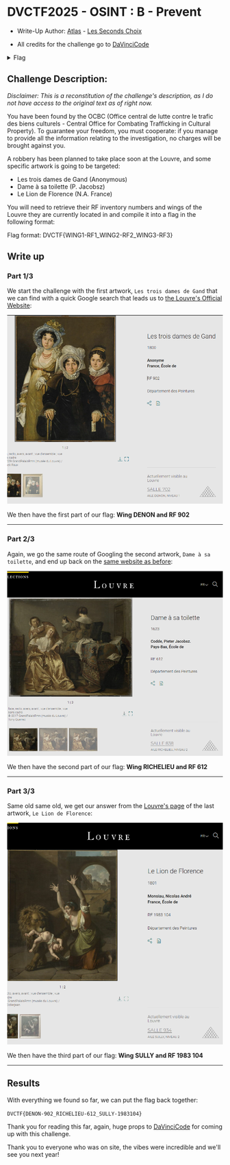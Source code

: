 # DVCTF2025 - OSINT : B - Prevent 

- Write-Up Author:  [Atlas](https://github.com/Atlas002) - [Les Seconds Choix](https://dvc.tf/teams/34)

- All credits for the challenge go to [DaVinciCode](https://www.linkedin.com/company/davincicode/posts/?feedView=all)

<details>
<summary>Flag</summary>
DVCTF{DENON-902_RICHELIEU-612_SULLY-1983104} 
</details>

## Challenge Description:

*Disclaimer: This is a reconstitution of the challenge's description, as I do not have access to the original text as of right now.*

You have been found by the OCBC (Office central de lutte contre le trafic des biens culturels - Central Office for Combating Trafficking in Cultural Property). To guarantee your freedom, you must cooperate: if you manage to provide all the information relating to the investigation, no charges will be brought against you.

A robbery has been planned to take place soon at the Louvre, and some specific artwork is going to be targeted:
- Les trois dames de Gand (Anonymous)
- Dame à sa toilette (P. Jacobsz)
- Le Lion de Florence (N.A. France)

You will need to retrieve their RF inventory numbers and wings of the Louvre they are currently located in and compile it into a flag in the following format:  

Flag format: DVCTF{WING1-RF1_WING2-RF2_WING3-RF3}

## Write up  

### Part 1/3

We start the challenge with the first artwork, `Les trois dames de Gand` that we can find with a quick Google search that leads us to [the Louvre's Official Website](https://collections.louvre.fr/ark:/53355/cl010059203): 

![Gand](img/image1.png) 

We then have the first part of our flag: **Wing DENON and RF 902**

---
### Part 2/3

Again, we go the same route of Googling the second artwork, `Dame à sa toilette`, and end up back on the [same website as before](https://collections.louvre.fr/ark:/53355/cl010063550): 

![Dame](img/image2.png) 

We then have the second part of our flag: **Wing RICHELIEU and RF 612**

---

### Part 3/3

Same old same old, we get our answer from the [Louvre's page](https://collections.louvre.fr/ark:/53355/cl010060919) of the last artwork, `Le Lion de Florence`: 

![Lion](img/image3.png)

We then have the third part of our flag: **Wing SULLY and RF 1983 104**

---

## Results

With everything we found so far, we can put the flag back together: 

`DVCTF{DENON-902_RICHELIEU-612_SULLY-1983104} `

Thank you for reading this far, again, huge props to [DaVinciCode](https://www.linkedin.com/company/davincicode/posts/?feedView=all) for coming up with this challenge.

Thank you to everyone who was on site, the vibes were incredible and we'll see you next year!
